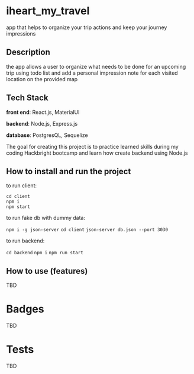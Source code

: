 # iheart_my_travel

app that helps to organize your trip actions and keep your journey impressions

## Description

the app allows a user to organize what needs to be done for an upcoming trip using todo list and add a personal impression note for each visited location on the provided map

## Tech Stack

**front end**: React.js, MaterialUI

**backend**: Node.js, Express.js

**database**: PostgresQL, Sequelize

The goal for creating this project is to practice learned skills during my coding Hackbright bootcamp and learn how create backend using Node.js

## How to install and run the project

to run client:

```cd client```  
```npm i```  
```npm start```

to run fake db with dummy data:

```npm i -g json-server```
```cd client```
```json-server db.json --port 3030```

to run backend:

```cd backend```
```npm i```
```npm run start```

## How to use (features)

TBD


# Badges

TBD

# Tests
TBD

